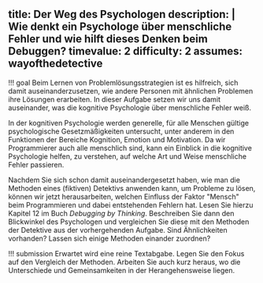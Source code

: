 title: Der Weg des Psychologen
description: |
  Wie denkt ein Psychologe über menschliche Fehler und wie hilft dieses Denken beim Debuggen?
timevalue: 2
difficulty: 2
assumes: wayofthedetective
---
!!! goal
    Beim Lernen von Problemlösungsstrategien ist es hilfreich, sich damit auseinanderzusetzen, 
    wie andere Personen mit ähnlichen Problemen ihre Lösungen erarbeiten.
    In dieser Aufgabe setzen wir uns damit auseinander, was die kognitive Psychologie über 
    menschliche Fehler weiß.

In der kognitiven Psychologie werden generelle, für alle Menschen gültige psychologische 
Gesetzmäßigkeiten untersucht, unter anderem in den Funktionen der Bereiche Kognition, Emotion 
und Motivation.
Da wir Programmierer auch alle menschlich sind, kann ein Einblick in die kognitive Psychologie 
helfen, zu verstehen, auf welche Art und Weise menschliche Fehler passieren.

Nachdem Sie sich schon damit auseinandergesetzt haben, wie man die Methoden eines 
(fiktiven) Detektivs anwenden kann, um Probleme zu lösen, können wir jetzt herausarbeiten, 
welchen Einfluss der Faktor "Mensch" beim Programmieren und dabei entstehenden Fehlern hat.
Lesen Sie hierzu Kapitel 12 im Buch _Debugging by Thinking_. 
Beschreiben Sie dann den Blickwinkel des Psychologen und vergleichen Sie diese mit den Methoden der 
Detektive aus der vorhergehenden Aufgabe.
Sind Ähnlichkeiten vorhanden?
Lassen sich einige Methoden einander zuordnen?

!!! submission
    Erwartet wird eine reine Textabgabe.
    Legen Sie den Fokus auf den Vergleich der Methoden.
    Arbeiten Sie auch kurz heraus, wo die Unterschiede und Gemeinsamkeiten in der 
    Herangehensweise liegen. 
    
